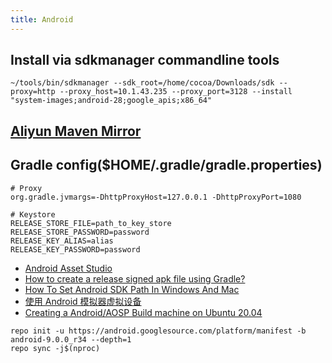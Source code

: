 ```yaml
---
title: Android
---
```


## Install via sdkmanager commandline tools
```
~/tools/bin/sdkmanager --sdk_root=/home/cocoa/Downloads/sdk --proxy=http --proxy_host=10.1.43.235 --proxy_port=3128 --install "system-images;android-28;google_apis;x86_64"
```

## [Aliyun Maven Mirror](https://maven.aliyun.com/mvn/view)

## Gradle config($HOME/.gradle/gradle.properties)
```
# Proxy
org.gradle.jvmargs=-DhttpProxyHost=127.0.0.1 -DhttpProxyPort=1080

# Keystore
RELEASE_STORE_FILE=path_to_key_store
RELEASE_STORE_PASSWORD=password
RELEASE_KEY_ALIAS=alias
RELEASE_KEY_PASSWORD=password
```

 * [Android Asset Studio](https://reiszecke.github.io/AndroidAssetStudioFullsize/index.html)
 * [How to create a release signed apk file using Gradle?](https://stackoverflow.com/a/21020469/2553400)
 * [How To Set Android SDK Path In Windows And Mac](https://www.dev2qa.com/how-to-set-android-sdk-path-in-windows-and-mac/)
 * [使用 Android 模拟器虚拟设备](https://source.android.com/setup/create/avd)
 * [Creating a Android/AOSP Build machine on Ubuntu 20.04](https://back2basics.io/2020/05/creating-a-android-aosp-build-machine-on-ubuntu-20-04/)
 ```
 repo init -u https://android.googlesource.com/platform/manifest -b android-9.0.0_r34 --depth=1
 repo sync -j$(nproc)
 ```
